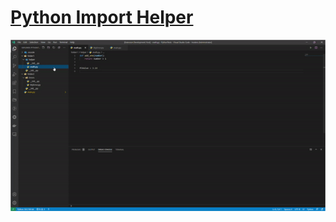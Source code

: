 # [Python Import Helper](https://marketplace.visualstudio.com/items?itemName=Bar.python-import-helper)

![](https://raw.githubusercontent.com/barnuri/vscode-extensions/master/python-import-helper/example.gif)
